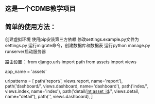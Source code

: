 ## 这是一个CDMB教学项目
## 简单的使用方法：

创建虚拟环境
使用pip安装第三方依赖
修改settings.example.py文件为settings.py
运行migrate命令，创建数据库和数据表
运行python manage.py runserver启动服务器


路由设置：
from django.urls import path
from assets import views

app_name = 'assets'

urlpatterns = [
    path('report/', views.report, name='report'),
    path('dashboard/', views.dashboard, name='dashboard'),
    path('index/', views.index, name='index'),
    path('detail/<int:asset_id>/', views.detail, name="detail"),
    path('', views.dashboard),
]